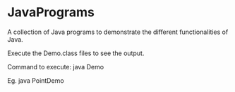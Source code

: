 # JavaPrograms
A collection of Java programs to demonstrate the different functionalities of Java.

Execute the <class>Demo.class files to see the output.

Command to execute:
	java <class>Demo

Eg.
	java PointDemo
